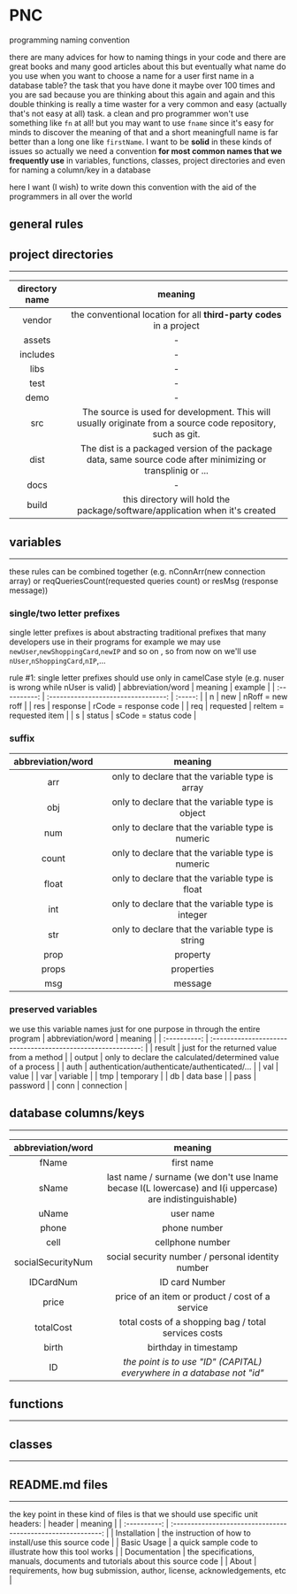 # PNC

programming naming convention

there are many advices for how to naming things in your code and there are great books and many good articles about this but eventually what name do you use when you want to choose a name for a user first name in a database table?
the task that you have done it maybe over 100 times and you are sad because you are thinking about this again and again and this double thinking is really a time waster for a very common and easy (actually that's not easy at all) task. a clean and pro programmer won't use something like `fn` at all! but you may want to use `fname` since it's easy for minds to discover the meaning of that and a short meaningfull name is far better than a long one like `firstName`. I want to be **solid** in these kinds of issues so actually we need a convention **for most common names that we frequently use** in variables, functions, classes, project directories and even for naming a column/key in a database

here I want (I wish) to write down this convention with the aid of the programmers in all over the world

## general rules

## project directories
---
| directory name |                    meaning          |
| :----------: | :---------------------------------: |
| vendor | the conventional location for all **third-party codes** in a project |
| assets | - | 
| includes | - |
| libs | - |
| test | - |
| demo | - |
| src | The source is used for development. This will usually originate from a source code repository, such as git. |
| dist | The dist is a packaged version of the package data, same source code after minimizing or transplinig or ... |
| docs | - |
| build | this directory will hold the package/software/application when it's created |
## variables
---
these rules can be combined together (e.g. nConnArr(new connection array) or reqQueriesCount(requested queries count) or resMsg (response message))
### single/two letter prefixes
single letter prefixes is about abstracting traditional prefixes that many developers use in their programs for example we may use `newUser`,`newShoppingCard`,`newIP` and so on , so from now on we'll use `nUser`,`nShoppingCard`,`nIP`,...

rule #1: single letter prefixes should use only in camelCase style (e.g. nuser is wrong while nUser is valid)
| abbreviation/word |                    meaning          | example |
| :----------: | :---------------------------------: | :-----: |
| n | new | nRoff = new roff |
| res | response | rCode = response code |
| req | requested | reItem = requested item |
| s | status | sCode = status code |
### suffix
| abbreviation/word |                           meaning                            |
| :----------: | :----------------------------------------------------------: |
| arr | only to declare that the variable type is array |
| obj | only to declare that the variable type is object |
| num | only to declare that the variable type is numeric |
| count | only to declare that the variable type is numeric |
| float | only to declare that the variable type is float |
| int | only to declare that the variable type is integer |
| str | only to declare that the variable type is string |
| prop | property |
| props | properties |
| msg | message |
### preserved variables
we use this variable names just for one purpose in through the entire program
| abbreviation/word |                           meaning                            |
| :----------: | :----------------------------------------------------------: |
| result | just for the returned value from a method |
| output | only to declare the calculated/determined value of a process |
| auth | authentication/authenticate/authenticated/... |
| val | value |
| var | variable |
| tmp | temporary |
| db | data base |
| pass | password |
| conn | connection |
## database columns/keys
---
| abbreviation/word |                           meaning                            |
| :----------: | :----------------------------------------------------------: |
|    fName     |                          first name                          |
|    sName     |     last name / surname (we don't use lname becase l(L lowercase) and I(i uppercase) are indistinguishable) |
|    uName     |                         user name                          |
|    phone     |                         phone number                         |
|     cell     |                       cellphone number                       |
|    socialSecurityNum     |      social security number / personal identity number       |
| IDCardNum | ID card Number |
|    price     |             price of an item or product / cost of a service             |
|    totalCost    |     total costs of a shopping bag / total services costs     |
|   birth    |                    birthday in timestamp                     |
|      ID      | *the point is to use "ID" (CAPITAL) everywhere in a database not "id"* |

## functions
---
## classes
---
## README.md files
---
the key point in these kind of files is that we should use specific unit headers:
| header |                           meaning                            |
| :----------: | :----------------------------------------------------------: |
| Installation | the instruction of how to install/use this source code |
| Basic Usage | a quick sample code to illustrate how this tool works |
| Documentation | the specifications, manuals, documents and tutorials about this source code |
| About | requirements, how bug submission, author, license, acknowledgements, etc |

